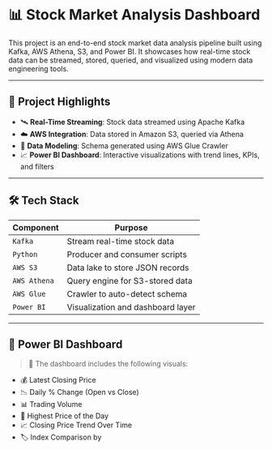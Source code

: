 # 📊 Stock Market Analysis Dashboard

This project is an end-to-end stock market data analysis pipeline built using Kafka, AWS Athena, S3, and Power BI. It showcases how real-time stock data can be streamed, stored, queried, and visualized using modern data engineering tools.

---

## 🚀 Project Highlights

- 🛰️ **Real-Time Streaming**: Stock data streamed using Apache Kafka
- ☁️ **AWS Integration**: Data stored in Amazon S3, queried via Athena
- 🧱 **Data Modeling**: Schema generated using AWS Glue Crawler
- 📈 **Power BI Dashboard**: Interactive visualizations with trend lines, KPIs, and filters

---

## 🛠️ Tech Stack

| Component     | Purpose                                |
|--------------|----------------------------------------|
| `Kafka`       | Stream real-time stock data           |
| `Python`      | Producer and consumer scripts         |
| `AWS S3`      | Data lake to store JSON records       |
| `AWS Athena`  | Query engine for S3-stored data       |
| `AWS Glue`    | Crawler to auto-detect schema         |
| `Power BI`    | Visualization and dashboard layer     |

---

## 📸 Power BI Dashboard

> 📍 The dashboard includes the following visuals:

- 💰 Latest Closing Price
- 📉 Daily % Change (Open vs Close)
- 📊 Trading Volume
- 🚀 Highest Price of the Day
- 📈 Closing Price Trend Over Time
- 🏷️ Index Comparison by


